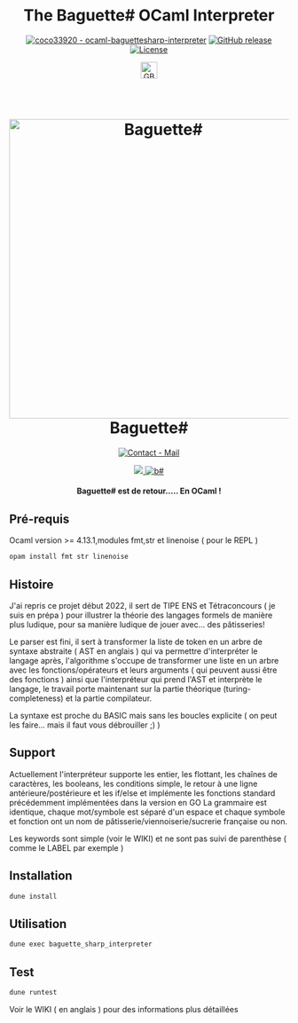 <h1 align="center">The Baguette# OCaml Interpreter</h1>
<div align="center">
<p>
  <a href="https://github.com/coco33920/ocaml-baguettesharp-interpreter" title="Go to GitHub repo"><img src="https://img.shields.io/static/v1?label=coco33920&message=ocaml-baguettesharp-interpreter&color=55cdfc&logo=github&style=for-the-badge" alt="coco33920 - ocaml-baguettesharp-interpreter"></a>
  <a href="https://github.com/coco33920/ocaml-baguettesharp-interpreter/releases/"><img src="https://img.shields.io/github/release/coco33920/ocaml-baguettesharp-interpreter?include_prereleases=&sort=semver&color=55cdfc&style=for-the-badge" alt="GitHub release"></a>
<a href="#license"><img src="https://img.shields.io/badge/License-MIT-55cdfc?style=for-the-badge" alt="License"></a>
  <div align="center">
  <a href="README_en.md">
    <img alt="GB" src="https://flagicons.lipis.dev/flags/4x3/gb.svg" width="30px" title="english-readme">
  </a>
  </div>
</p>

<h1 align="center">
    <br>
    <img src="https://i.imgur.com/iBSb0Fh.png" alt="Baguette#" width="540">
    <br>
    Baguette#
    <br>
</h1>

<a href="mailto:contact@baguettesharp.fr"><img src="https://img.shields.io/badge/Contact-Mail-f7a8d8?style=for-the-badge&logo=thunderbird&logoColor=55cdfc" alt="Contact - Mail"></a>

<a href="https://github.com/coco33920/ocaml-baguettesharp-interpreter/wiki">
<img src="https://img.shields.io/badge/view-Documentation-f7a8d8?style=for-the-badge">
</a>
<a href="https://www.baguettesharp.fr">
    <img alt="b#" src="https://img.shields.io/badge/Website-Baguette%23-f7a8d8?style=for-the-badge">
  </a>
</div>
<h4 align="center">Baguette# est de retour..... En OCaml !</h4>

## Pré-requis 
Ocaml version >= 4.13.1,modules fmt,str et linenoise ( pour le REPL )

```sh
opam install fmt str linenoise
```


## Histoire 

J'ai repris ce projet début 2022, il sert de TIPE ENS et Tétraconcours ( je suis en prépa ) pour illustrer la théorie des langages formels de manière plus ludique, pour sa manière ludique de jouer avec... des pâtisseries!

Le parser est fini, il sert à transformer la liste de token en un arbre de syntaxe abstraite ( AST en anglais ) qui va permettre d'interpréter le langage après, l'algorithme s'occupe de transformer une liste en un arbre avec les fonctions/opérateurs et leurs arguments ( qui peuvent aussi être des fonctions ) ainsi que l'interpréteur qui prend l'AST et interprète le langage, le travail porte maintenant sur la partie théorique (turing-completeness) et la partie compilateur.

La syntaxe est proche du BASIC mais sans les boucles explicite ( on peut les faire... mais il faut vous débrouiller ;) )

## Support

Actuellement l'interpréteur supporte les entier, les flottant, les chaînes de caractères, les booleans, les conditions simple, le retour à une ligne antérieure/postérieure et les if/else et implémente les fonctions
standard précédemment implémentées dans la version en GO
La grammaire est identique, chaque mot/symbole est séparé d'un espace et chaque symbole et fonction ont un nom de pâtisserie/viennoiserie/sucrerie française ou non.

Les keywords sont simple (voir le WIKI) et ne sont pas suivi de parenthèse ( comme le LABEL par exemple )

## Installation

```sh
dune install
```

## Utilisation

```sh
dune exec baguette_sharp_interpreter
```

## Test

```sh
dune runtest
```

Voir le WIKI ( en anglais ) pour des informations plus détaillées